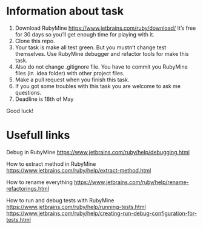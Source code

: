 # Information about task
1. Download RubyMine https://www.jetbrains.com/ruby/download/ It’s free for 30 days so you’ll get enough time for playing with it.
2. Clone this repo.
3. Your task is make all test green. But you mustn’t change test themselves. Use RubyMine debugger and refactor tools for make this task.
4. Also do not change .gitignore file. You have to commit you RubyMine files (in .idea folder) with other project files.
5. Make a pull request when you finish this task.
6. If you got some troubles with this task you are welcome to ask me questions.
7. Deadline is 18th of May 

Good luck!

# Usefull links
Debug in RubyMine
https://www.jetbrains.com/ruby/help/debugging.html

How to extract method in RubyMine
https://www.jetbrains.com/ruby/help/extract-method.html

How to rename everything
https://www.jetbrains.com/ruby/help/rename-refactorings.html

How to run and debug tests with RubyMine
https://www.jetbrains.com/ruby/help/running-tests.html
https://www.jetbrains.com/ruby/help/creating-run-debug-configuration-for-tests.html
